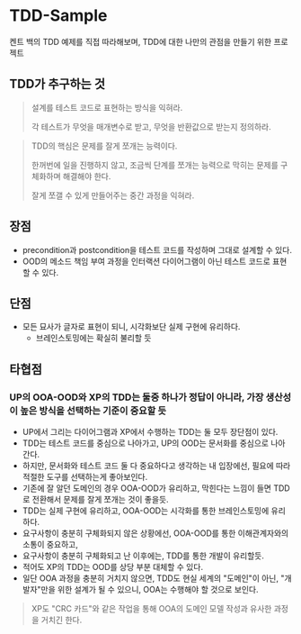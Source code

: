 # TDD-Sample

켄트 백의 TDD 예제를 직접 따라해보며, TDD에 대한 나만의 관점을 만들기 위한 프로젝트

## TDD가 추구하는 것
> 설계를 테스트 코드로 표현하는 방식을 익혀라. 
> 
> 각 테스트가 무엇을 매개변수로 받고, 무엇을 반환값으로 받는지 정의하라.

> TDD의 핵심은 문제를 잘게 쪼개는 능력이다. 
> 
> 한꺼번에 일을 진행하지 않고, 조금씩 단계를 쪼개는 능력으로 막히는 문제를 구체화하며 해결해야 한다.
> 
> 잘게 쪼갤 수 있게 만들어주는 중간 과정을 익혀라.

## 장점
- precondition과 postcondition을 테스트 코드를 작성하며 그대로 설계할 수 있다.
- OOD의 메소드 책임 부여 과정을 인터랙션 다이어그램이 아닌 테스트 코드로 표현할 수 있다.

## 단점
- 모든 묘사가 글자로 표현이 되니, 시각화보단 실제 구현에 유리하다.
  - 브레인스토밍에는 확실히 불리할 듯

## 타협점
### UP의 OOA-OOD와 XP의 TDD는 둘중 하나가 정답이 아니라, 가장 생산성이 높은 방식을 선택하는 기준이 중요할 듯
- UP에서 그리는 다이어그램과 XP에서 수행하는 TDD는 둘 모두 장단점이 있다.
- TDD는 테스트 코드를 중심으로 나아가고, UP의 OOD는 문서화를 중심으로 나아간다.
- 하지만, 문서화와 테스트 코드 둘 다 중요하다고 생각하는 내 입장에선, 필요에 따라 적절한 도구를 선택하는게 좋아보인다.
- 기존에 잘 알던 도메인의 경우 OOA-OOD가 유리하고, 막힌다는 느낌이 들면 TDD로 전환해서 문제를 잘게 쪼개는 것이 좋을듯.
- TDD는 실제 구현에 유리하고, OOA-OOD는 시각화를 통한 브레인스토밍에 유리하다.
- 요구사항이 충분히 구체화되지 않은 상황에선, OOA-OOD를 통한 이해관계자와의 소통이 중요하고,
- 요구사항이 충분히 구체화되고 난 이후에는, TDD를 통한 개발이 유리할듯.
- 적어도 XP의 TDD는 OOD를 상당 부분 대체할 수 있다.
- 일단 OOA 과정을 충분히 거치지 않으면, TDD도 현실 세계의 "도메인"이 아닌, "개발자"만을 위한 설계가 될 수 있으니, OOA는 수행해야 할 것으로 보인다.
> XP도 "CRC 카드"와 같은 작업을 통해 OOA의 도메인 모델 작성과 유사한 과정을 거치긴 한다.